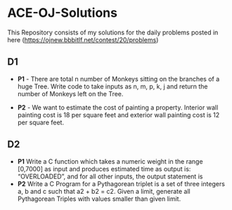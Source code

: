 # ACE-OJ-Solutions
This Repository consists of my solutions for the daily problems posted in here (https://ojnew.bbbitlf.net/contest/20/problems)
## D1
- **P1** -
There are total n number of Monkeys sitting on the branches of a huge Tree. 
Write code to take inputs as n, m, p, k, j and return  the number of Monkeys left on the Tree.

- **P2** -
We want to estimate the cost of painting a property.
Interior wall painting cost is 18 per square feet and
exterior wall painting cost is 12 per square feet.

## D2
- **P1**
Write a C function which takes a numeric weight in the range [0,7000] as input and produces estimated time as output is: “OVERLOADED”, and for all other inputs, the output statement is
- **P2**
Write a C Program for a Pythagorean triplet is a set of three integers a, b and c such that a2 + b2 = c2. Given a limit, generate all Pythagorean Triples with values smaller than given limit.
